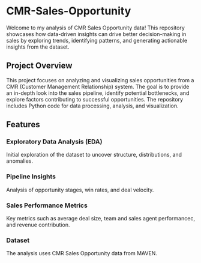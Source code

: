 # CMR-Sales-Opportunity

Welcome to my analysis of CMR Sales Opportunity data! This repository showcases how data-driven insights can drive better decision-making in sales by exploring trends, identifying patterns, and generating actionable insights from the dataset.

## Project Overview
This project focuses on analyzing and visualizing sales opportunities from a CMR (Customer Management Relationship) system. The goal is to provide an in-depth look into the sales pipeline, identify potential bottlenecks, and explore factors contributing to successful opportunities.
The repository includes Python code for data processing, analysis, and visualization. 

## Features
### Exploratory Data Analysis (EDA)
Initial exploration of the dataset to uncover structure, distributions, and anomalies.

### Pipeline Insights
Analysis of opportunity stages, win rates, and deal velocity.

### Sales Performance Metrics
Key metrics such as average deal size, team and sales agent performancec, and revenue contribution.

### Dataset
The analysis uses CMR Sales Opportunity data from MAVEN. 
